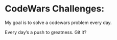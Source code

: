 # CodeWars Challenges:

My goal is to solve a codewars problem every day.

Every day’s a push to greatness. Git it?
